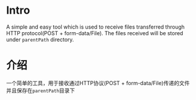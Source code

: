 # Intro
A simple and easy tool which is used to receive files transferred through HTTP protocol(POST + form-data/File).
The files received will be stored under `parentPath` directory.


# 介绍
一个简单的工具，用于接收通过HTTP协议(POST + form-data/File)传递的文件并且保存在`parentPath`目录下